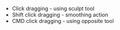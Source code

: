 
- Click dragging - using sculpt tool
- Shift click dragging - smoothing action
- CMD click dragging - using opposite tool